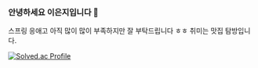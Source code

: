 ### 안녕하세요 이은지입니다 👋

스프링 응애고 아직 많이 많이 부족하지만 잘 부탁드립니다 ㅎㅎ 취미는 맛집 탐방입니다.

[![Solved.ac Profile](http://mazassumnida.wtf/api/v2/generate_badge?boj=eunji1217)](https://solved.ac//eunji1217)


